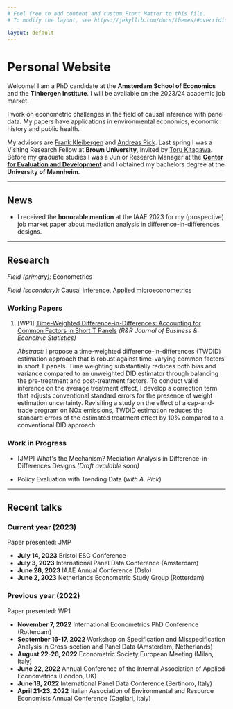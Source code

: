 ```yaml
---
# Feel free to add content and custom Front Matter to this file.
# To modify the layout, see https://jekyllrb.com/docs/themes/#overriding-theme-defaults

layout: default
---
```


# Personal Website

Welcome! I am a PhD candidate at the **Amsterdam School of Economics** and the **Tinbergen Institute**. I will be available on the 2023/24 academic job market.

I work on econometric challenges in the field of causal inference with panel data. My papers have applications in environmental economics, economic history and public health.

My advisors are  [Frank Kleibergen](https://ase.uva.nl/profile/k/l/f.r.kleibergen/f.r.kleibergen.html) and [Andreas Pick](http://apick.eu/).
Last spring I was a Visiting Research Fellow at **Brown University**, invited by [Toru Kitagawa](https://sites.google.com/brown.edu/torukitagawa).
Before my graduate studies I was a Junior Research Manager at the [**Center for Evaluation and Development**](https://c4ed.org/) and I obtained my bachelors degree at the **University of Mannheim**.

<!-- - 2020 -- now: PhD Candidate, **Amsterdam School of Economics**
    Advisors:  [Frank Kleibergen](https://ase.uva.nl/profile/k/l/f.r.kleibergen/f.r.kleibergen.html),  [Andreas Pick](http://apick.eu/)
- Spring 2023: Visiting Research Fellow, **Brown University**, invited by [Toru Kitagawa](https://sites.google.com/brown.edu/torukitagawa)
- 2018 -- 2020: MPhil Economics, **Tinbergen Institute** *(cum laude)*
- 2017 -- 2018: Junior Research Manager, [**Center for Evaluation and Development**](https://c4ed.org/)
- 2014 -- 2017: BSc Economics, **University of Mannheim** *(distinction)* -->

---

## News

- I received the **honorable mention** at the IAAE 2023 for my (prospective) job market paper about mediation analysis in difference-in-differences designs.
  
---

## Research

*Field (primary):* Econometrics


*Field (secondary):* Causal inference, Applied microeconometrics

### Working Papers

1. [WP1] [Time-Weighted Difference-in-Differences: Accounting for Common Factors in Short T Panels](https://papers.tinbergen.nl/23004.pdf) *(R&R Journal of Business & Economic Statistics)*

     *Abstract:*
I propose a time-weighted difference-in-differences (TWDID) estimation approach that is robust against time-varying common factors in short T panels. Time weighting substantially reduces both bias and variance compared to an unweighted DID estimator through balancing the pre-treatment and post-treatment factors. To conduct valid inference on the average treatment effect, I develop a correction term that adjusts conventional standard errors for the presence of weight estimation uncertainty. Revisiting a study on the effect of a cap-and-trade program on NOx emissions, TWDID estimation reduces the standard errors of the estimated treatment effect by 10% compared to a conventional DID approach.

### Work in Progress

- [JMP] What's the Mechanism? Mediation Analysis in Difference-in-Differences Designs
    *(Draft available soon)*

- Policy Evaluation with Trending Data (*with A. Pick*)
  
---

## Recent talks

### Current year (2023)

Paper presented: JMP

- **July 14, 2023** Bristol ESG Conference
- **July 3, 2023** International Panel Data Conference (Amsterdam)
- **June 28, 2023** IAAE Annual Conference (Oslo)
- **June 2, 2023** Netherlands Econometric Study Group (Rotterdam)

### Previous year (2022)

Paper presented: WP1

- **November 7, 2022** International Econometrics PhD Conference (Rotterdam)
- **September 16-17, 2022** Workshop on Specification and Misspecification Analysis in Cross-section and Panel Data (Amsterdam, Netherlands)
- **August 22-26, 2022**  Econometric Society European Meeting (Milan, Italy)
- **June 22, 2022** Annual Conference of the Internal Association of Applied Econometrics (London, UK)
- **June 18, 2022** International Panel Data Conference (Bertinoro, Italy)
- **April 21-23, 2022** Italian Association of Environmental and Resource Economists Annual Conference (Cagliari, Italy)